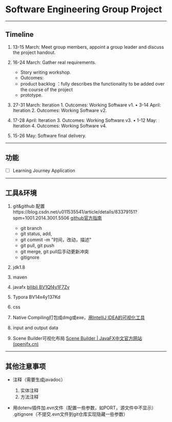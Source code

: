 # Software Engineering Group Project

------

## Timeline

1. 13-15 March: Meet group members, appoint a group leader and discuss the  project handout.

2. 16-24 March: Gather real requirements. 

   - Story writing workshop. 
   - Outcomes:  
   - product backlog ：fully describes the functionality to be added over the course of the project 
   - prototype.

3. 27-31 March: Iteration 1. Outcomes: Working Software v1. • 3-14 April: Iteration 2. Outcomes: Working Software v2.

4. 17-28 April: Iteration 3. Outcomes: Working Software v3. • 1-12 May: Iteration 4. Outcomes: Working Software v4.

5. 15-26 May: Software final delivery.

   

------

## 功能

- [ ] Learning Journey Application

  

------

## 工具&环境

1. git&github 配置https://blog.csdn.net/u011535541/article/details/83379151?spm=1001.2014.3001.5506 <u>github官方指南</u>  
   - git branch
   - git status, add, 
   - git commit -m "时间，改动，描述"
   - git pull, git push  
   - git merge, git pull后手动更新冲突
   - gitignore  

2. jdk1.8 
3. maven
4. javafx <u>bilibli BV1Qf4y1F7Zv</u>
5. Typora BV14x4y137Kd
6. css
7. Native Compiling打包成dmg或exe，<u>用IntelliJ IDEA的可视化工具</u>
8. input and output data
9. Scene Builder可视化布局 [Scene Builder | JavaFX中文官方网站 (openjfx.cn)](https://openjfx.cn/scene-builder/)



------

## 其他注意事项

- 注释（需要生成javadoc）
  1. 实体注释
  2. 方法注释

- 用dotenv插件加.evn文件（配置一些参数，如PORT，源文件中不显示） .gitignore（不提交.evn文件到git仓库实现隐藏一些参数）
